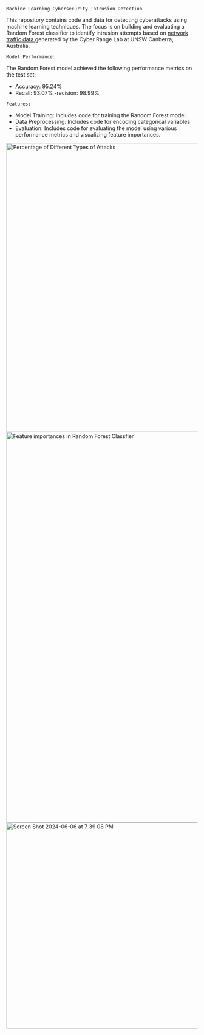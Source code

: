 
`Machine Learning Cybersecurity Intrusion Detection`


This repository contains code and data for detecting cyberattacks using machine learning techniques. The focus is on building and evaluating a Random Forest classifier to identify intrusion attempts based on [network traffic data ](https://www.researchgate.net/publication/287330529_UNSW-NB15_a_comprehensive_data_set_for_network_intrusion_detection_systems_UNSW-NB15_network_data_set)generated by the Cyber Range Lab at UNSW Canberra, Australia.

`Model Performance:`


The Random Forest model achieved the following performance metrics on the test set:

- Accuracy: 95.24%
- Recall: 93.07%
-recision: 98.99%

`Features:`

- Model Training: Includes code for training the Random Forest model.
- Data Preprocessing: Includes code for encoding categorical variables
- Evaluation: Includes code for evaluating the model using various performance metrics and visualizing feature importances.




<img width="761" alt="Percentage of Different Types of Attacks" src="https://github.com/ZTECH10/machine-learning-cybersecurity-intrusion-detectio/assets/53150477/b48e7a65-194b-4c44-963a-d527a6306f00">



<img width="1029" alt="Feature importances in Random Forest Classfier" src="https://github.com/ZTECH10/machine-learning-cybersecurity-intrusion-detectio/assets/53150477/8c8384c4-d2d5-4298-9bfe-9a9d5101b090">

<img width="543" alt="Screen Shot 2024-06-06 at 7 39 08 PM" src="https://github.com/ZTECH10/machine-learning-cybersecurity-intrusion-detectio/assets/53150477/d0e87a3e-ad57-41ee-be0a-d87594613576">




